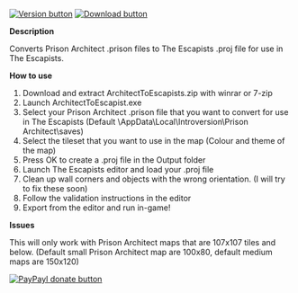 [![Version button](https://img.shields.io/github/release/adamb70/PrisonArchitect-to-TheEscapists.svg)](https://github.com/adamb70/PrisonArchitect-to-TheEscapists/releases)
[![Download button](https://img.shields.io/badge/download-here-blue.svg)](http://bit.ly/ArchitectToEscapist)

**Description**

Converts Prison Architect .prison files to The Escapists .proj file for use in The Escapists.

**How to use**

1. Download and extract ArchitectToEscapists.zip with winrar or 7-zip
2. Launch ArchitectToEscapist.exe
3. Select your Prison Architect .prison file that you want to convert for use in The Escapists (Default \AppData\Local\Introversion\Prison Architect\saves)
4. Select the tileset that you want to use in the map (Colour and theme of the map)
5. Press OK to create a .proj file in the Output folder
6. Launch The Escapists editor and load your .proj file
7. Clean up wall corners and objects with the wrong orientation. (I will try to fix these soon)
8. Follow the validation instructions in the editor
9. Export from the editor and run in-game!

**Issues**

This will only work with Prison Architect maps that are 107x107 tiles and below. (Default small Prison Architect map are 100x80, default medium maps are 150x120)


[![PayPayl donate button](https://img.shields.io/badge/paypal-donate-brightgreen.svg)](https://www.paypal.com/cgi-bin/webscr?cmd=_s-xclick&hosted_button_id=SUQ2TSJD2U82Y "Donate to this project using Paypal")
